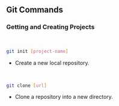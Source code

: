 ## Git Commands

### Getting and Creating Projects
<br>

```bash
git init [project-name]
```
- Create a new local repository.
<br>

```bash
git clone [url]
```
- Clone a repository into a new directory.
<br>
